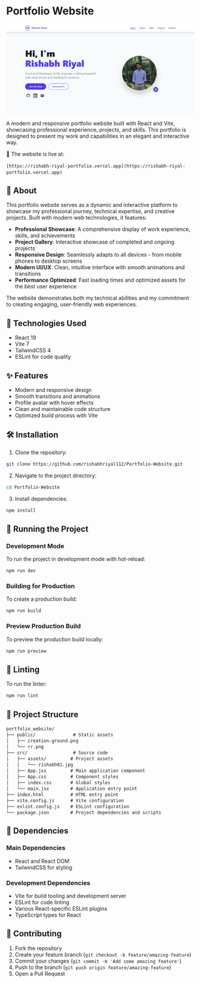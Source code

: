 # Portfolio Website

![Portfolio Website Interface](./public/Interface.png)

A modern and responsive portfolio website built with React and Vite, showcasing professional experience, projects, and skills. This portfolio is designed to present my work and capabilities in an elegant and interactive way.

🚀 The website is live at:

 ``` [https://rishabh-riyal-portfolio.vercel.app](https://rishabh-riyal-portfolio.vercel.app) ```


## 📌 About

This portfolio website serves as a dynamic and interactive platform to showcase my professional journey, technical expertise, and creative projects. Built with modern web technologies, it features:

- **Professional Showcase**: A comprehensive display of work experience, skills, and achievements
- **Project Gallery**: Interactive showcase of completed and ongoing projects
- **Responsive Design**: Seamlessly adapts to all devices - from mobile phones to desktop screens
- **Modern UI/UX**: Clean, intuitive interface with smooth animations and transitions
- **Performance Optimized**: Fast loading times and optimized assets for the best user experience

The website demonstrates both my technical abilities and my commitment to creating engaging, user-friendly web experiences.

## 🚀 Technologies Used

- React 19
- Vite 7
- TailwindCSS 4
- ESLint for code quality

## ✨ Features

- Modern and responsive design
- Smooth transitions and animations
- Profile avatar with hover effects
- Clean and maintainable code structure
- Optimized build process with Vite

## 🛠️ Installation

1. Clone the repository:
```bash
git clone https://github.com/rishabhriyal112/Portfolio-Website.git
```

2. Navigate to the project directory:
```bash
cd Portfolio-Website
```

3. Install dependencies:
```bash
npm install
```

## 🚦 Running the Project

### Development Mode
To run the project in development mode with hot-reload:
```bash
npm run dev
```

### Building for Production
To create a production build:
```bash
npm run build
```

### Preview Production Build
To preview the production build locally:
```bash
npm run preview
```

## 🧪 Linting
To run the linter:
```bash
npm run lint
```

## 📁 Project Structure

```
portfolio_website/
├── public/              # Static assets
│   ├── creation-ground.png
│   └── rr.png
├── src/                 # Source code
│   ├── assets/         # Project assets
│   │   └── rishabh01.jpg
│   ├── App.jsx         # Main application component
│   ├── App.css         # Component styles
│   ├── index.css       # Global styles
│   └── main.jsx        # Application entry point
├── index.html          # HTML entry point
├── vite.config.js      # Vite configuration
├── eslint.config.js    # ESLint configuration
└── package.json        # Project dependencies and scripts
```

## 🔧 Dependencies

### Main Dependencies
- React and React DOM
- TailwindCSS for styling

### Development Dependencies
- Vite for build tooling and development server
- ESLint for code linting
- Various React-specific ESLint plugins
- TypeScript types for React

## 🤝 Contributing

1. Fork the repository
2. Create your feature branch (`git checkout -b feature/amazing-feature`)
3. Commit your changes (`git commit -m 'Add some amazing feature'`)
4. Push to the branch (`git push origin feature/amazing-feature`)
5. Open a Pull Request

